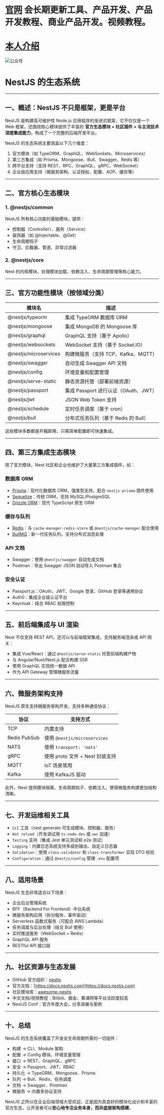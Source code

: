 # [官网](securitytech.cc) 会长期更新工具、产品开发、产品开发教程、商业产品开发。视频教程。

# [本人介绍](http://securitytech.cc/about)

![公众号](https://github.com/haidragon/haidragon/blob/main/gzh.png)


# NestJS 的生态系统

---

## 一、概述：NestJS 不只是框架，更是平台

NestJS 是构建高可维护性 Node.js 应用程序的渐进式框架，它不仅仅是一个 Web 框架，还围绕核心模块提供了丰富的 **官方生态模块 + 社区插件 + 与主流技术深度集成能力**，构成了一个完整的后端开发平台。

NestJS 的生态系统主要涵盖以下几个维度：

1. 官方模块（如 TypeORM、GraphQL、WebSockets、Microservices）
2. 第三方集成（如 Prisma、Mongoose、Bull、Swagger、Redis 等）
3. 跨平台支持（支持 REST、RPC、GraphQL、gRPC、WebSocket）
4. 企业级应用支持（微服务架构、认证授权、配置、AOP、缓存等）

---

## 二、官方核心生态模块

### 1. @nestjs/common

NestJS 所有核心功能的基础模块，提供：

* 控制器（Controller）、服务（Service）
* 装饰器（如 @Injectable、@Get）
* 生命周期钩子
* 守卫、拦截器、管道、异常过滤器

### 2. @nestjs/core

Nest 的内核模块，处理模块加载、依赖注入、生命周期管理等核心能力。

---

## 三、官方功能性模块（按领域分类）

| 模块名                   | 描述                          |
| --------------------- | --------------------------- |
| @nestjs/typeorm       | 集成 TypeORM 数据库 ORM          |
| @nestjs/mongoose      | 集成 MongoDB 的 Mongoose 库     |
| @nestjs/graphql       | GraphQL 支持（基于 Apollo）       |
| @nestjs/websockets    | WebSocket 支持（基于 Socket.IO）  |
| @nestjs/microservices | 构建微服务（支持 TCP、Kafka、MQTT）    |
| @nestjs/swagger       | 自动生成 Swagger API 文档         |
| @nestjs/config        | 环境变量和配置管理                   |
| @nestjs/serve-static  | 静态资源托管（部署前端资源）              |
| @nestjs/passport      | 集成 Passport 进行认证（OAuth、JWT） |
| @nestjs/jwt           | JSON Web Token 支持           |
| @nestjs/schedule      | 定时任务调度（基于 cron）             |
| @nestjs/bull          | 分布式任务队列（基于 Redis 的 Bull）    |

这些模块多数都是开箱即用，只需简单配置即可快速集成。

---

## 四、第三方集成生态模块

除了官方模块，Nest 社区和企业也维护了大量第三方集成插件，如：

### 数据库 ORM

* [Prisma](https://www.prisma.io/)：现代化数据库 ORM，强类型支持，配合 `nestjs-prisma` 插件使用
* [Sequelize](https://sequelize.org/)：传统 ORM，支持 MySQL/PostgreSQL
* [Drizzle ORM](https://orm.drizzle.team/)：现代 TypeScript 原生 ORM

### 缓存与队列

* [Redis](https://redis.io/)：与 `cache-manager-redis-store` 或 `@nestjs/cache-manager` 配合使用
* [BullMQ](https://docs.bullmq.io/)：新一代任务队列，支持分布式消息处理

### API 文档

* Swagger：使用 `@nestjs/swagger` 自动生成文档
* Postman：导出 Swagger JSON 自动导入 Postman 集合

### 安全认证

* Passport.js：OAuth、JWT、Google 登录、GitHub 登录等通用协议
* Auth0：集成企业级认证平台
* Keycloak：结合 RBAC 权限控制

---

## 五、前后端集成与 UI 渲染

Nest 不仅支持 REST API，还可以与前端框架集成，支持服务端渲染或 API 网关：

* 集成 Vue/React：通过 `@nestjs/serve-static` 托管前端构建产物
* 与 Angular/Nuxt/Next.js 配合构建 SSR
* 使用 GraphQL 实现统一数据 API
* 作为 API Gateway 管理微服务流量

---

## 六、微服务架构支持

NestJS 原生支持微服务架构开发，支持多种通信协议：

| 协议           | 支持方式                       |
| ------------ | -------------------------- |
| TCP          | 内置支持                       |
| Redis PubSub | 使用 `@nestjs/microservices` |
| NATS         | 使用 `transport: 'nats'`     |
| gRPC         | 使用 proto 文件 + Nest 封装支持    |
| MQTT         | IoT 场景常用                   |
| Kafka        | 使用 KafkaJS 驱动              |

此外，Nest 提供模块隔离、生命周期钩子、依赖注入，使得微服务构建更加结构清晰。

---

## 七、开发运维相关工具

* `CLI` 工具（nest generate 可生成模块、控制器、服务）
* `Hot reload`（开发调试用 `ts-node-dev` 或 `swc` 加速）
* `Testing` 支持（集成 Jest 单元测试和 e2e 测试）
* `Logging`：内置日志系统支持多级别输出、自定义日志器
* `Validation`：使用 `class-validator` 和 `class-transformer` 实现 DTO 校验
* `Configuration`：通过 `@nestjs/config` 管理 `.env` 配置项

---

## 八、适用场景

NestJS 生态非常适合以下场景：

* 企业后台管理系统
* BFF（Backend For Frontend）中台系统
* 微服务架构应用（拆分服务、事件驱动）
* Serverless 函数式服务（可配合 AWS Lambda）
* 任务调度与后台处理（结合 Bull 使用）
* 实时推送服务（WebSocket + Redis）
* GraphQL API 服务
* RESTful API 接口层

---

## 九、社区资源与生态发展

* GitHub 官方组织：[nestjs](https://github.com/nestjs)
* 官方文档：[https://docs.nestjs.com](https://docs.nestjs.com)
* 社区模块库：[awesome-nestjs](https://github.com/juliandavidmr/awesome-nestjs)
* 中文文档/视频教程：Bilibili、掘金、慕课网等平台活跃度较高
* NestJS Conf：官方年度大会，分享进展与案例

---

## 十、总结

NestJS 的生态系统覆盖了开发全生命周期所需的一切组件：

* 构建 → CLI、Module 架构
* 配置 → Config 模块、环境变量管理
* 接口 → REST、GraphQL、gRPC
* 安全 → Passport、JWT、RBAC
* 持久化 → TypeORM、Mongoose、Prisma
* 队列 → Bull、Redis、任务调度
* 文档 → Swagger、Postman
* 微服务 → 内置多协议支持

NestJS 之所以在企业后端领域大受欢迎，正是因为其良好的模块化设计和丰富的官方生态，让开发者可以**安心地专注业务本身，而非底层架构搭建**。
 
